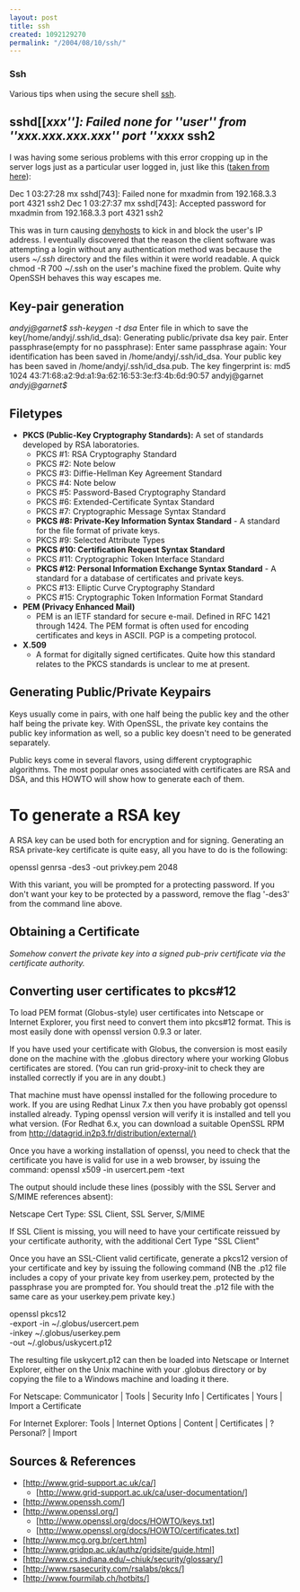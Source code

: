 ```yaml
---
layout: post
title: ssh
created: 1092129270
permalink: "/2004/08/10/ssh/"
---
```

### Ssh
Various tips when using the secure shell [ssh](http://www.openssh.com/).
<!--break-->

## sshd[[_xxx'']: Failed none for ''user'' from ''xxx.xxx.xxx.xxx'' port ''xxxx_ ssh2 
I was having some serious problems with this error cropping up in the server logs just as a particular user logged in, just like this ([taken from here](http://www.derkeiler.com/Mailing-Lists/securityfocus/Secure_Shell/2004-12/0001.html)):

 Dec 1 03:27:28 mx sshd[743]: Failed none for mxadmin from 192.168.3.3 port 4321 ssh2
 Dec 1 03:27:37 mx sshd[743]: Accepted password for mxadmin from 192.168.3.3 port 4321 ssh2 

This was in turn causing [denyhosts](http://denyhosts.sourceforge.net/) to kick in and block the user's IP address.  I eventually discovered that the reason the client software was attempting a login without any authentication method was because the users _~/.ssh_ directory and the files within it were world readable.  A quick 
 chmod -R 700 ~/.ssh
on the user's machine fixed the problem.  Quite why OpenSSH behaves this way escapes me.

## Key-pair generation
  _andyj@garnet$ ssh-keygen -t dsa_
  Enter file in which to save the key(/home/andyj/.ssh/id_dsa): 
  Generating public/private dsa key pair.
  Enter passphrase(empty for no passphrase): 
  Enter same passphrase again: 
  Your identification has been saved in /home/andyj/.ssh/id_dsa.
  Your public key has been saved in /home/andyj/.ssh/id_dsa.pub.
  The key fingerprint is:
  md5 1024 43:71:68:a2:9d:a1:9a:62:16:53:3e:f3:4b:6d:90:57 andyj@garnet
  _andyj@garnet$_

## Filetypes

* __PKCS (Public-Key Cryptography Standards):__ A set of standards developed by RSA laboratories.
    * PKCS #1: RSA Cryptography Standard
    * PKCS #2: Note below
    * PKCS #3: Diffie-Hellman Key Agreement Standard
    * PKCS #4: Note below
    * PKCS #5: Password-Based Cryptography Standard
    * PKCS #6: Extended-Certificate Syntax Standard
    * PKCS #7: Cryptographic Message Syntax Standard
    * __PKCS #8: Private-Key Information Syntax Standard__ - A standard for the file format of private keys.
    * PKCS #9: Selected Attribute Types
    * __PKCS #10: Certification Request Syntax Standard__
    * PKCS #11: Cryptographic Token Interface Standard
    * __PKCS #12: Personal Information Exchange Syntax Standard__ - A standard for a database of certificates and private keys.
    * PKCS #13: Elliptic Curve Cryptography Standard
    * PKCS #15: Cryptographic Token Information Format Standard
* __PEM (Privacy Enhanced Mail)__
    * PEM is an IETF standard for secure e-mail. Defined in RFC 1421 through 1424. The PEM format is often used for encoding certificates and keys in ASCII. PGP is a competing protocol.
* __X.509__
    * A format for digitally signed certificates.  Quite how this standard relates to the PKCS standards is unclear to me at present.

## Generating Public/Private Keypairs
Keys usually come in pairs, with one half being the public key and the other half being the private key.  With OpenSSL, the private key contains the
public key information as well, so a public key doesn't need to be
generated separately.

Public keys come in several flavors, using different cryptographic
algorithms.  The most popular ones associated with certificates are
RSA and DSA, and this HOWTO will show how to generate each of them.

# To generate a RSA key
A RSA key can be used both for encryption and for signing.
Generating an RSA private-key certificate is quite easy, all you have to
do is the following:

  openssl genrsa -des3 -out privkey.pem 2048

With this variant, you will be prompted for a protecting password.  If
you don't want your key to be protected by a password, remove the flag
'-des3' from the command line above.

## Obtaining a Certificate
_Somehow convert the private key into a signed pub-priv certificate via the certificate authority._

## Converting user certificates to pkcs#12
To load PEM format (Globus-style) user certificates into Netscape or Internet Explorer, you first need to convert them into pkcs#12 format. This is most easily done with openssl version 0.9.3 or later.

If you have used your certificate with Globus, the conversion is most easily done on the machine with the .globus directory where your working Globus certificates are stored. (You can run grid-proxy-init to check they are installed correctly if you are in any doubt.)

That machine must have openssl installed for the following procedure to work. If you are using Redhat Linux 7.x then you have probably got openssl installed already. Typing openssl version will verify it is installed and tell you what version. (For Redhat 6.x, you can download a suitable OpenSSL RPM from <http://datagrid.in2p3.fr/distribution/external/)>

Once you have a working installation of openssl, you need to check that the certificate you have is valid for use in a web browser, by issuing the command: 
  openssl x509 -in usercert.pem -text

The output should include these lines (possibly with the SSL Server and S/MIME references absent):

  Netscape Cert Type: 
  SSL Client, SSL Server, S/MIME

If SSL Client is missing, you will need to have your certificate reissued by your certificate authority, with the additional Cert Type "SSL Client"

Once you have an SSL-Client valid certificate, generate a pkcs12 version of your certificate and key by issuing the following command (NB the .p12 file includes a copy of your private key from userkey.pem, protected by the passphrase you are prompted for. You should treat the .p12 file with the same care as your userkey.pem private key.)

 openssl pkcs12 \
 -export -in ~/.globus/usercert.pem \
         -inkey ~/.globus/userkey.pem \
         -out ~/.globus/uskycert.p12

The resulting file uskycert.p12 can then be loaded into Netscape or Internet Explorer, either on the Unix machine with your .globus directory or by copying the file to a Windows machine and loading it there.

For Netscape: Communicator | Tools | Security Info | Certificates | Yours | Import a Certificate

For Internet Explorer: Tools | Internet Options | Content | Certificates | ?Personal? | Import 

## Sources & References
* [http://www.grid-support.ac.uk/ca/]
    * [http://www.grid-support.ac.uk/ca/user-documentation/]
* [http://www.openssh.com/]
* [http://www.openssl.org/]
    * [http://www.openssl.org/docs/HOWTO/keys.txt]
    * [http://www.openssl.org/docs/HOWTO/certificates.txt]
* [http://www.mcg.org.br/cert.htm]
* [http://www.gridpp.ac.uk/authz/gridsite/guide.html]
* [http://www.cs.indiana.edu/~chiuk/security/glossary/]
* [http://www.rsasecurity.com/rsalabs/pkcs/]
* [http://www.fourmilab.ch/hotbits/]
